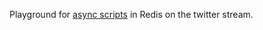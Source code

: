 Playground for [async scripts](http://github.com/jbochi/parallel-redis) in Redis on the twitter stream.

